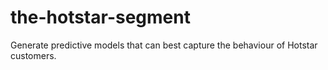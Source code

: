 # the-hotstar-segment
Generate predictive models that can best capture the behaviour of Hotstar customers.
